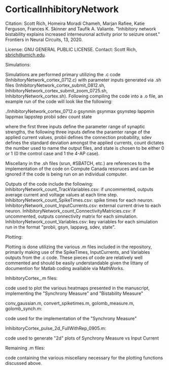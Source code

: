 # CorticalInhibitoryNetwork
Citation: Scott Rich, Homeira Moradi Chameh, Marjan Rafiee, Katie Ferguson, Frances K. Skinner and Taufik A. Valiante. "Inhibitory network bistability explains increased interneuronal activity prior to seizure onset." Frontiers in Neural Circuits, 13, 2020.

License: GNU GENERAL PUBLIC LICENSE. Contact: Scott Rich, sbrich@umich.edu.

Simulations:

Simulations are performed primary utilizing the .c code (InhibitoryNetwork_cortex_0712.c) with parameter inputs generated via .sh files (InhibitoryNetwork_cortex_submit_0812.sh, InhibitoryNetwork_cortex_submit_zoom_0725.sh, InhibitoryNetwork_cortex.sh). Following compiling the code into a .o file, an example run of the code will look like the following:

  ./InhibitoryNetwork_cortex_0712.o gsynmin gsynmax gsynstep Iappmin Iappmax Iappstep probii sdev count state
  
where the first three inputs define the parameter range of synaptic strengths, the following three inputs define the paramter range of the applied current values, probii defines the connection probability, sdev defines the standard deviation amongst the applied currents, count dictates the number used to name the output files, and state is chosen to be either 0 or 1 (0 the control case and 1 the 4-AP case). 

Miscellany in the .sh files (srun, #SBATCH, etc.) are references to the implementation of the code on Compute Canada resoruces and can be ignored if the code is being run on an individual computer.

Outputs of the code include the following:
  InhibitoryNetwork_count_TrackVariables.csv: if uncommented, outputs average current and voltage values at each time step.
  InhibitoryNetwork_count_SpikeTimes.csv: spike times for each neuron.
  InhibitoryNetwork_count_InputCurrents.csv: external current drive to each neuron.
  InhibitoryNetwork_count_ConnectivityMatricies.csv: if uncommented, outputs connectivity matrix for each simulation.
  InhibitoryNetwork_count_Variables.csv: key variables for each simulation run in the format "probii, gsyn, Iappavg, sdev, state".

Plotting:

Plotting is done utilizing the various .m files included in the repository, primarily making use of the SpikeTimes, InputCurrents, and Variables outputs from the .c code. These pieces of code are relatively well commented and should be easily understandable given the littany of documention for Matlab coding available via MathWorks.

  InhibitoryCortex_.m files:
  
  code used to plot the various heatmaps presented in the manuscript, implementing the "Synchrony Measure" and "Bistability Measure"

  conv_gaussian.m, convert_spiketimes.m, golomb_measure.m, golomb_synch.m:
  
  code used for the implementation of the "Synchrony Measure"

  InhibitoryCortex_pulse_2d_FullWithRep_0905.m:
  
  code used to generate "2d" plots of Synchrony Measure vs Input Current

  Remaining .m files:
  
  code containing the various miscellany necessary for the plotting functions discussed above.
